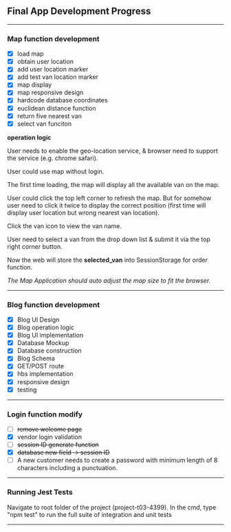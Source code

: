 ## Final App Development Progress

---

### Map function development

-   [x] load map
-   [x] obtain user location
-   [x] add user location marker
-   [x] add test van location marker
-   [x] map display
-   [x] map responsive design
-   [x] hardcode database coordinates
-   [x] euclidean distance function
-   [x] return five nearest van
-   [x] select van funciton

**operation logic**

User needs to enable the geo-location service, & browser need to support the service (e.g. chrome safari).

User could use map without login.

The first time loading, the map will display all the available van on the map.

User could click the top left corner to refresh the map. But for somehow user need to click it twice to display the correct position (first time will display user location but wrong nearest van location).

Click the van icon to view the van name.

User need to select a van from the drop down list & submit it via the top right corner button.

Now the web will store the **selected_van** into SessionStorage for order function.

_The Map Application should auto adjust the map size to fit the browser._

---

### Blog function development

- [x] Blog UI Design
- [x] Blog operation logic
- [x] Blog UI implementation
- [x] Database Mockup
- [x] Database construction 
- [x] Blog Schema
- [x] GET/POST route
- [x] hbs implementation
- [x] responsive design
- [x] testing

---

### Login function modify

- [ ] ~~remove welcome page~~
- [x] vendor login validation
- [ ] ~~session ID generate function~~
- [x] ~~database new field -> session ID~~
- [ ] A new customer needs to create a password with minimum length of 8 characters including a punctuation.

---
### Running Jest Tests
Navigate to root folder of the project (project-t03-4399). In the cmd, type "npm test" to run the full suite of integration and unit tests 

---
